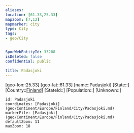 ```yaml
---
aliases: 
location: [61.33,25.33]
mapzoom: [7,12] 
mapmarker: city 
type: City
tags:
- geo/City


SpocWebEntityId: 33208
isDeleted: false
confidential: public

title: Padasjoki
---
```

[geo-lon::25.33]
[geo-lat::61.33]
[name::Padasjoki]
[State::]
[Country::[Finland](geo/Continent/Europe/Finland.md)]
[StateId::]
[Population::]
[Unknown::]


```leaflet
id: Padasjoki
coordinates: [Padasjoki](geo/Continent/Europe/Finland/City/Padasjoki.md)
markerFile: [Padasjoki](geo/Continent/Europe/Finland/City/Padasjoki.md)
defaultZoom: 11 
maxZoom: 18
```



